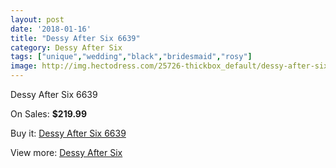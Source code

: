 ```yaml
---
layout: post
date: '2018-01-16'
title: "Dessy After Six 6639"
category: Dessy After Six
tags: ["unique","wedding","black","bridesmaid","rosy"]
image: http://img.hectodress.com/25726-thickbox_default/dessy-after-six-6639.jpg
---
```

Dessy After Six 6639

On Sales: **$219.99**
<a href="https://www.hectodress.com/dessy-after-six/11965-dessy-after-six-6639.html"><amp-img layout="responsive" width="600" height="600" src="//img.hectodress.com/25726-thickbox_default/dessy-after-six-6639.jpg" alt="Dessy After Six 6639 0" /></a>
<a href="https://www.hectodress.com/dessy-after-six/11965-dessy-after-six-6639.html"><amp-img layout="responsive" width="600" height="600" src="//img.hectodress.com/25727-thickbox_default/dessy-after-six-6639.jpg" alt="Dessy After Six 6639 1" /></a>

Buy it: [Dessy After Six 6639](https://www.hectodress.com/dessy-after-six/11965-dessy-after-six-6639.html "Dessy After Six 6639")

View more: [Dessy After Six](https://www.hectodress.com/186-dessy-after-six "Dessy After Six")
